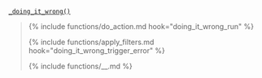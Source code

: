 <p><code><a href="https://developer.wordpress.org/reference/functions/_doing_it_wrong/">_doing_it_wrong()</a></code></p>

<blockquote>

{% include functions/do_action.md hook="doing_it_wrong_run" %}

{% include functions/apply_filters.md hook="doing_it_wrong_trigger_error" %}

{% include functions/__.md %}

</blockquote>